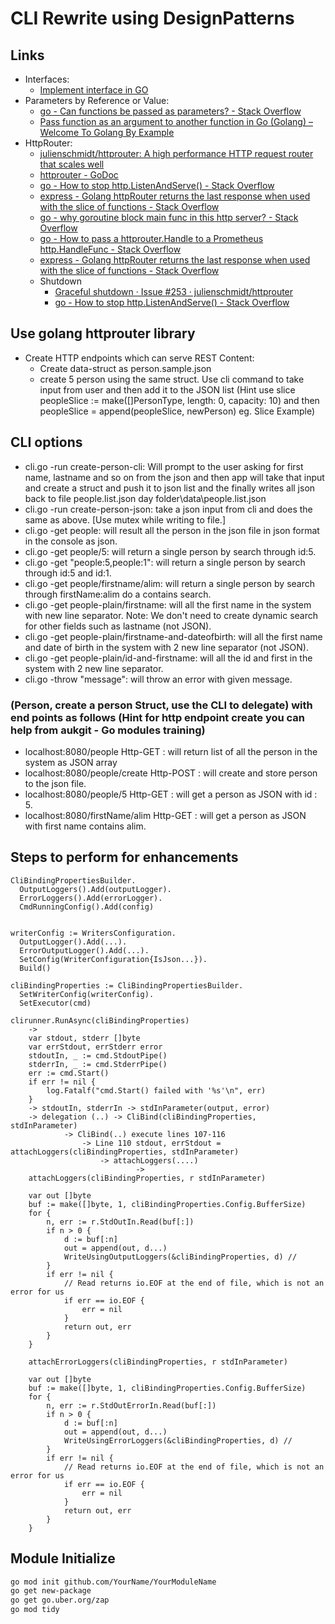 # CLI Rewrite using DesignPatterns

## Links

- Interfaces:
  - [Implement interface in GO](https://bit.ly/31M3VYd)
- Parameters by Reference or Value:
  - [go - Can functions be passed as parameters? - Stack Overflow](https://stackoverflow.com/questions/12655464/can-functions-be-passed-as-parameters)
  - [Pass function as an argument to another function in Go (Golang) – Welcome To Golang By Example](https://golangbyexample.com/func-as-func-argument-go/)
- HttpRouter:
  - [julienschmidt/httprouter: A high performance HTTP request router that scales well](https://github.com/julienschmidt/httprouter)
  - [httprouter - GoDoc](https://godoc.org/github.com/julienschmidt/httprouter)
  - [go - How to stop http.ListenAndServe() - Stack Overflow](https://stackoverflow.com/questions/39320025/how-to-stop-http-listenandserve)
  - [express - Golang httpRouter returns the last response when used with the slice of functions - Stack Overflow](https://stackoverflow.com/questions/39905623/golang-httprouter-returns-the-last-response-when-used-with-the-slice-of-function)
  - [go - why goroutine block main func in this http server? - Stack Overflow](https://stackoverflow.com/questions/43861055/why-goroutine-block-main-func-in-this-http-server)
  - [go - How to pass a httprouter.Handle to a Prometheus http.HandleFunc - Stack Overflow](https://stackoverflow.com/questions/55737480/how-to-pass-a-httprouter-handle-to-a-prometheus-http-handlefunc)
  - [express - Golang httpRouter returns the last response when used with the slice of functions - Stack Overflow](https://stackoverflow.com/questions/39905623/golang-httprouter-returns-the-last-response-when-used-with-the-slice-of-function)
  - Shutdown
    - [Graceful shutdown · Issue #253 · julienschmidt/httprouter](https://github.com/julienschmidt/httprouter/issues/253)
    - [go - How to stop http.ListenAndServe() - Stack Overflow](https://stackoverflow.com/questions/39320025/how-to-stop-http-listenandserve)

## Use golang httprouter library

- Create HTTP endpoints which can serve REST Content:
  - Create data-struct as person.sample.json
  - create 5 person using the same struct. Use cli command to take input from user and then add it to the JSON list (Hint use slice peopleSlice := make([]PersonType, length: 0, capacity: 10) and then peopleSlice = append(peopleSlice, newPerson) eg. Slice Example)

## CLI options

- cli.go -run create-person-cli: Will prompt to the user asking for first name, lastname and so on from the json and then app will take that input and create a struct and push it to json list and the finally writes all json back to file people.list.json day folder\data\people.list.json
- cli.go -run create-person-json: take a json input from cli and does the same as above. [Use mutex while writing to file.]
- cli.go -get people: will result all the person in the json file in json format in the console as json.
- cli.go -get people/5: will return a single person by search through id:5. 
- cli.go -get "people:5,people:1": will return a single person by search through id:5 and id:1.
- cli.go -get people/firstname/alim: will return a single person by search through firstName:alim do a contains search.
- cli.go -get people-plain/firstname: will all the first name in the system with new line separator. Note: We don't need to create dynamic search for other fields such as lastname (not JSON).
- cli.go -get people-plain/firstname-and-dateofbirth: will all the first name and date of birth in the system with 2 new line separator (not JSON).
- cli.go -get people-plain/id-and-firstname: will all the id and first in the system with 2 new line separator.
- cli.go -throw "message": will throw an error with given message.

### (Person, create a person Struct, use the CLI to delegate) with end points as follows (Hint for http endpoint create you can help from aukgit - Go modules training)

- localhost:8080/people Http-GET : will return list of all the person in the system as JSON array
- localhost:8080/people/create Http-POST : will create and store person to the json file.
- localhost:8080/people/5 Http-GET : will get a person as JSON with id : 5.
- localhost:8080/firstName/alim Http-GET : will get a person as JSON with first name contains alim.

## Steps to perform for enhancements

```notes
CliBindingPropertiesBuilder.
  OutputLoggers().Add(outputLogger).
  ErrorLoggers().Add(errorLogger).
  CmdRunningConfig().Add(config)
  

writerConfig := WritersConfiguration.
  OutputLogger().Add(...).
  ErrorOutputLogger().Add(...).
  SetConfig(WriterConfiguration{IsJson...}).
  Build()

cliBindingProperties := CliBindingPropertiesBuilder.
  SetWriterConfig(writerConfig).
  SetExecutor(cmd)  

clirunner.RunAsync(cliBindingProperties)
	-> 
	var stdout, stderr []byte
	var errStdout, errStderr error
	stdoutIn, _ := cmd.StdoutPipe()
	stderrIn, _ := cmd.StderrPipe()
	err := cmd.Start()
	if err != nil {
		log.Fatalf("cmd.Start() failed with '%s'\n", err)
	}
	-> stdoutIn, stderrIn -> stdInParameter(output, error)
	-> delegation (..) -> CliBind(cliBindingProperties, stdInParameter)
			-> CliBind(..) execute lines 107-116
				-> Line 110 stdout, errStdout = attachLoggers(cliBindingProperties, stdInParameter)
					-> attachLoggers(....)
							-> 
	attachLoggers(cliBindingProperties, r stdInParameter) 
						
	var out []byte
	buf := make([]byte, 1, cliBindingProperties.Config.BufferSize)
	for {
		n, err := r.StdOutIn.Read(buf[:])
		if n > 0 {
			d := buf[:n]
			out = append(out, d...)
			WriteUsingOutputLoggers(&cliBindingProperties, d) //
		}
		if err != nil {
			// Read returns io.EOF at the end of file, which is not an error for us
			if err == io.EOF {
				err = nil
			}
			return out, err
		}
	}

	attachErrorLoggers(cliBindingProperties, r stdInParameter) 
						
	var out []byte
	buf := make([]byte, 1, cliBindingProperties.Config.BufferSize)
	for {
		n, err := r.StdOutErrorIn.Read(buf[:])
		if n > 0 {
			d := buf[:n]
			out = append(out, d...)
			WriteUsingErrorLoggers(&cliBindingProperties, d) //
		}
		if err != nil {
			// Read returns io.EOF at the end of file, which is not an error for us
			if err == io.EOF {
				err = nil
			}
			return out, err
		}
	}
```

## Module Initialize

```bash
go mod init github.com/YourName/YourModuleName
go get new-package
go get go.uber.org/zap
go mod tidy

```